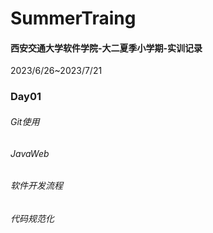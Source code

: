 # SummerTraing
#### 西安交通大学软件学院-大二夏季小学期-实训记录
2023/6/26~2023/7/21
### Day01
###### Git使用
###### JavaWeb
###### 软件开发流程
###### 代码规范化
